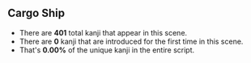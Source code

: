 Cargo Ship
---
* There are **401** total kanji that appear in this scene.
* There are **0** kanji that are introduced for the first time in this scene.
* That's **0.00%** of the unique kanji in the entire script.